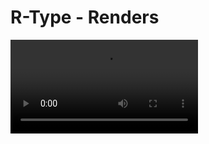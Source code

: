 # R-Type - Renders

![](https://cdn.discordapp.com/attachments/1179050153844412466/1188211313168617623/Screencast_from_2023-12-23_21-07-14.webm?ex=6599b304&is=65873e04&hm=234c73e21160c568efbc4acb11f7265f08899b405d288b9fe5e1f3a933a24b10&)
